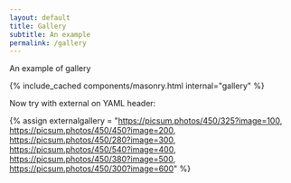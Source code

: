 ```yaml
---
layout: default
title: Gallery
subtitle: An example 
permalink: /gallery
---
```



An example of gallery


{% include_cached components/masonry.html internal="gallery" %}


Now try with external on YAML header:


{% assign externalgallery =   "https://picsum.photos/450/325?image=100,
                                 https://picsum.photos/450/450?image=200,
                                 https://picsum.photos/450/280?image=300,
                                 https://picsum.photos/450/540?image=400,
                                 https://picsum.photos/450/380?image=500,
                                 https://picsum.photos/450/300?image=600" %}

